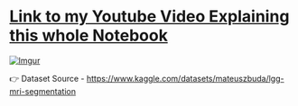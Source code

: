 # [Link to my Youtube Video Explaining this whole Notebook](https://www.youtube.com/watch?v=X1q993i7Gic&list=PLxqBkZuBynVRyOJs4RWmB_fKlOVe5S8CR&index=22)

[![Imgur](https://imgur.com/lwpvjHo.png)](https://www.youtube.com/watch?v=X1q993i7Gic&list=PLxqBkZuBynVRyOJs4RWmB_fKlOVe5S8CR&index=22)


👉 Dataset Source - https://www.kaggle.com/datasets/mateuszbuda/lgg-mri-segmentation